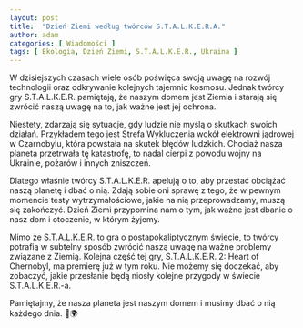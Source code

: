 ```yaml
---
layout: post
title:  "Dzień Ziemi według twórców S.T.A.L.K.E.R.A."
author: adam
categories: [ Wiadomości ]
tags: [ Ekologia, Dzień Ziemi, S.T.A.L.K.E.R., Ukraina ]
---
```

W dzisiejszych czasach wiele osób poświęca swoją uwagę na rozwój technologii oraz odkrywanie kolejnych tajemnic kosmosu. Jednak twórcy gry S.T.A.L.K.E.R. pamiętają, że naszym domem jest Ziemia i starają się zwrócić naszą uwagę na to, jak ważne jest jej ochrona.

Niestety, zdarzają się sytuacje, gdy ludzie nie myślą o skutkach swoich działań. Przykładem tego jest Strefa Wykluczenia wokół elektrowni jądrowej w Czarnobylu, która powstała na skutek błędów ludzkich. Chociaż nasza planeta przetrwała tę katastrofę, to nadal cierpi z powodu wojny na Ukrainie, pożarów i innych zniszczeń.

Dlatego właśnie twórcy S.T.A.L.K.E.R. apelują o to, aby przestać obciążać naszą planetę i dbać o nią. Zdają sobie oni sprawę z tego, że w pewnym momencie testy wytrzymałościowe, jakie na nią przeprowadzamy, muszą się zakończyć. Dzień Ziemi przypomina nam o tym, jak ważne jest dbanie o nasz dom i otoczenie, w którym żyjemy.

Mimo że S.T.A.L.K.E.R. to gra o postapokaliptycznym świecie, to twórcy potrafią w subtelny sposób zwrócić naszą uwagę na ważne problemy związane z Ziemią. Kolejna część tej gry, S.T.A.L.K.E.R. 2: Heart of Chernobyl, ma premierę już w tym roku. Nie możemy się doczekać, aby zobaczyć, jakie przesłanie będą niosły kolejne przygody w świecie S.T.A.L.K.E.R.-a.

Pamiętajmy, że nasza planeta jest naszym domem i musimy dbać o nią każdego dnia. 💚🌍